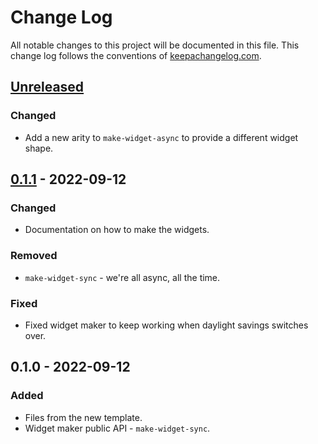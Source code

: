 # Change Log
All notable changes to this project will be documented in this file. This change log follows the conventions of [keepachangelog.com](http://keepachangelog.com/).

## [Unreleased]
### Changed
- Add a new arity to `make-widget-async` to provide a different widget shape.

## [0.1.1] - 2022-09-12
### Changed
- Documentation on how to make the widgets.

### Removed
- `make-widget-sync` - we're all async, all the time.

### Fixed
- Fixed widget maker to keep working when daylight savings switches over.

## 0.1.0 - 2022-09-12
### Added
- Files from the new template.
- Widget maker public API - `make-widget-sync`.

[Unreleased]: https://github.com/your-name/big-in-japan/compare/0.1.1...HEAD
[0.1.1]: https://github.com/your-name/big-in-japan/compare/0.1.0...0.1.1
